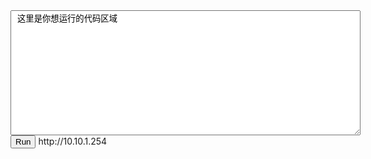 <html>
<head>
<meta http-equiv="Content-Type" content="text/html; charset=gb2312">
<script type="text/javascript" language="javascript" >
//运行文本域代码
function Preview(obj) {
    var TestWin=window.open('','',''); //打开一个窗口并赋给变量TestWin。
    TestWin.opener = null // 防止代码对论谈页面修改
    TestWin.document.write(obj.value); //向这个打开的窗口中写入代码code，这样就实现了运行代码功能。
    TestWin.document.close();
}
</script>
</head>
<BODY leftMargin=0 marginwidth="0" >
<TEXTAREA id=code1 style="WIDTH: 560px; HEIGHT: 200px"> 这里是你想运行的代码区域</TEXTAREA>
<BR>
<BUTTON onclick=Preview(code1)>Run</BUTTON>
</body>
</html>
http://10.10.1.254
